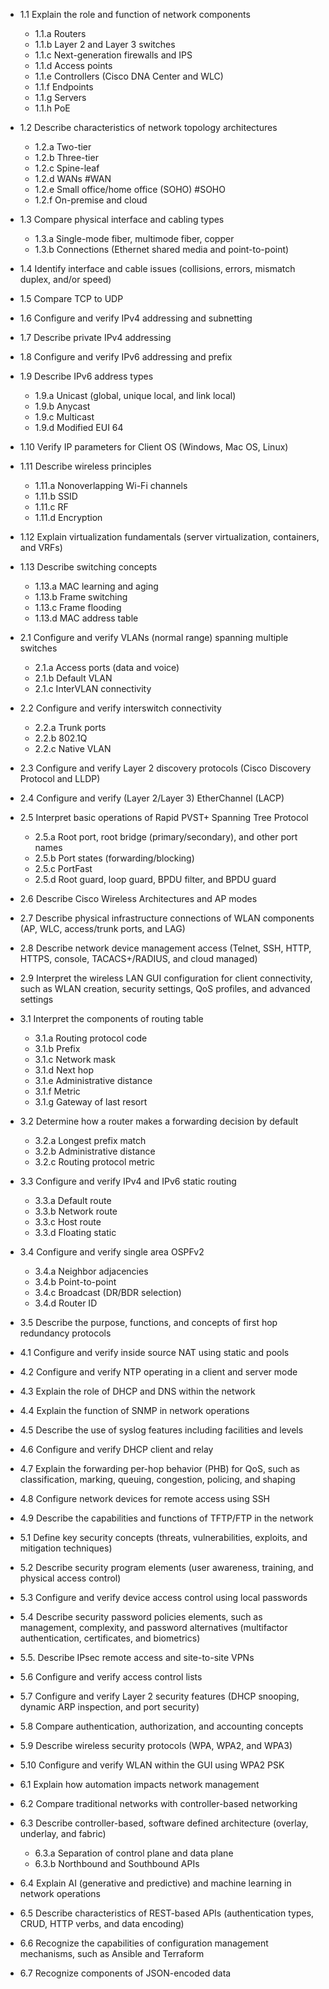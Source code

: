 - 1.1 Explain the role and function of network components
    - 1.1.a Routers
    - 1.1.b Layer 2 and Layer 3 switches
    - 1.1.c Next-generation firewalls and IPS
    - 1.1.d Access points
    - 1.1.e Controllers (Cisco DNA Center and WLC)
    - 1.1.f Endpoints
    - 1.1.g Servers
    - 1.1.h PoE
   
- 1.2 Describe characteristics of network topology architectures
    - 1.2.a Two-tier
    - 1.2.b Three-tier
    - 1.2.c Spine-leaf
    - 1.2.d WANs #WAN 
    - 1.2.e Small office/home office (SOHO) #SOHO
    - 1.2.f On-premise and cloud
  
- 1.3 Compare physical interface and cabling types
    - 1.3.a Single-mode fiber, multimode fiber, copper
    - 1.3.b Connections (Ethernet shared media and point-to-point)
  
- 1.4 Identify interface and cable issues (collisions, errors, mismatch duplex, and/or speed)
  
- 1.5 Compare TCP to UDP
  
- 1.6 Configure and verify IPv4 addressing and subnetting
  
- 1.7 Describe private IPv4 addressing
  
- 1.8 Configure and verify IPv6 addressing and prefix
  
- 1.9 Describe IPv6 address types
    - 1.9.a Unicast (global, unique local, and link local)
    - 1.9.b Anycast
    - 1.9.c Multicast
    - 1.9.d Modified EUI 64
  
- 1.10 Verify IP parameters for Client OS (Windows, Mac OS, Linux)
  
- 1.11 Describe wireless principles
    - 1.11.a Nonoverlapping Wi-Fi channels
    - 1.11.b SSID
    - 1.11.c RF
    - 1.11.d Encryption
  
- 1.12 Explain virtualization fundamentals (server virtualization, containers, and VRFs)
  
- 1.13 Describe switching concepts
    - 1.13.a MAC learning and aging
    - 1.13.b Frame switching
    - 1.13.c Frame flooding
    - 1.13.d MAC address table

- 2.1 Configure and verify VLANs (normal range) spanning multiple switches
    - 2.1.a Access ports (data and voice)
    - 2.1.b Default VLAN
    - 2.1.c InterVLAN connectivity
  
- 2.2 Configure and verify interswitch connectivity
    - 2.2.a Trunk ports
    - 2.2.b 802.1Q
    - 2.2.c Native VLAN
  
- 2.3 Configure and verify Layer 2 discovery protocols (Cisco Discovery Protocol and LLDP)
  
- 2.4 Configure and verify (Layer 2/Layer 3) EtherChannel (LACP)
  
- 2.5 Interpret basic operations of Rapid PVST+ Spanning Tree Protocol
    - 2.5.a Root port, root bridge (primary/secondary), and other port names
    - 2.5.b Port states (forwarding/blocking)
    - 2.5.c PortFast
    - 2.5.d Root guard, loop guard, BPDU filter, and BPDU guard
  
- 2.6 Describe Cisco Wireless Architectures and AP modes
  
- 2.7 Describe physical infrastructure connections of WLAN components (AP, WLC, access/trunk ports, and LAG)
  
- 2.8 Describe network device management access (Telnet, SSH, HTTP, HTTPS, console, TACACS+/RADIUS, and cloud managed)
  
- 2.9 Interpret the wireless LAN GUI configuration for client connectivity, such as WLAN creation, security settings, QoS profiles, and advanced settings

- 3.1 Interpret the components of routing table
    - 3.1.a Routing protocol code
    - 3.1.b Prefix
    - 3.1.c Network mask
    - 3.1.d Next hop
    - 3.1.e Administrative distance
    - 3.1.f Metric
    - 3.1.g Gateway of last resort
  
- 3.2 Determine how a router makes a forwarding decision by default
    - 3.2.a Longest prefix match
    - 3.2.b Administrative distance
    - 3.2.c Routing protocol metric
  
- 3.3 Configure and verify IPv4 and IPv6 static routing
    - 3.3.a Default route
    - 3.3.b Network route
    - 3.3.c Host route
    - 3.3.d Floating static
  
- 3.4 Configure and verify single area OSPFv2
    - 3.4.a Neighbor adjacencies
    - 3.4.b Point-to-point
    - 3.4.c Broadcast (DR/BDR selection)
    - 3.4.d Router ID
  
- 3.5 Describe the purpose, functions, and concepts of first hop redundancy protocols

- 4.1 Configure and verify inside source NAT using static and pools
  
- 4.2 Configure and verify NTP operating in a client and server mode
  
- 4.3 Explain the role of DHCP and DNS within the network
  
- 4.4 Explain the function of SNMP in network operations
  
- 4.5 Describe the use of syslog features including facilities and levels
  
- 4.6 Configure and verify DHCP client and relay
  
- 4.7 Explain the forwarding per-hop behavior (PHB) for QoS, such as classification, marking, queuing, congestion, policing, and shaping
  
- 4.8 Configure network devices for remote access using SSH
  
- 4.9 Describe the capabilities and functions of TFTP/FTP in the network

- 5.1 Define key security concepts (threats, vulnerabilities, exploits, and mitigation techniques)
  
- 5.2 Describe security program elements (user awareness, training, and physical access control)
  
- 5.3 Configure and verify device access control using local passwords
  
- 5.4 Describe security password policies elements, such as management, complexity, and password alternatives (multifactor authentication, certificates, and biometrics)
  
- 5.5. Describe IPsec remote access and site-to-site VPNs
  
- 5.6 Configure and verify access control lists
  
- 5.7 Configure and verify Layer 2 security features (DHCP snooping, dynamic ARP inspection, and port security)
  
- 5.8 Compare authentication, authorization, and accounting concepts
  
- 5.9 Describe wireless security protocols (WPA, WPA2, and WPA3)
  
- 5.10 Configure and verify WLAN within the GUI using WPA2 PSK

- 6.1 Explain how automation impacts network management
  
- 6.2 Compare traditional networks with controller-based networking
  
- 6.3 Describe controller-based, software defined architecture (overlay, underlay, and fabric)
    - 6.3.a Separation of control plane and data plane
    - 6.3.b Northbound and Southbound APIs
  
- 6.4 Explain AI (generative and predictive) and machine learning in network operations
  
- 6.5 Describe characteristics of REST-based APIs (authentication types, CRUD, HTTP verbs, and data encoding)
  
- 6.6 Recognize the capabilities of configuration management mechanisms, such as Ansible and Terraform
  
- 6.7 Recognize components of JSON-encoded data